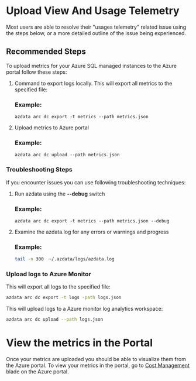 <properties
  pagetitle="Upload View And Usage Telemetry"
  service="microsoft.azuredata"
  resource="sqlmanagedinstances"
  ms.author="jopilov"
  selfhelptype="Generic"
  supporttopicids="32747943"
  productpesids="17125"
  cloudenvironments="public, fairfax, mooncake, blackforest, ussec, usnat"
  articleid="044f2ad9-1e1d-4bb8-af52-4f3b6aa3d244"
  ownershipid="AzureData_Managed_Instance_Azure_Arc" />
# Upload View And Usage Telemetry

Most users are able to resolve their "usages telemetry" related issue using the steps below, or a more detailed outline of the issue being experienced.

## **Recommended Steps**

To upload metrics for your Azure SQL managed instances to the Azure portal  follow these steps:
1. Command to export logs locally. This will export all metrics to the specified file:

   ### Example:
   ```
   azdata arc dc export -t metrics --path metrics.json
   ```

1. Upload metrics to Azure portal

   ### Example:
   ```
   azdata arc dc upload --path metrics.json
   ```
### Troubleshooting Steps

If you encounter issues you can use following troubleshooting techniques:

1. Run azdata using the **--debug** switch
   ### Example: 
   ```
   azdata arc dc export -t metrics --path metrics.json --debug
   ```

1. Examine the azdata.log for any errors or warnings and progress
   ### Example: 
   ```bash
   tail -n 300  ~/.azdata/logs/azdata.log
   ```

### Upload logs to Azure Monitor

This will export all logs to the specified file:

   ```bash
   azdata arc dc export -t logs -path logs.json
   ```
   This will upload logs to a Azure monitor log analytics workspace:

   ```bash
   azdata arc dc upload --path logs.json
   ```


# View the metrics in the Portal

Once your metrics are uploaded you should be able to visualize them from the Azure portal. To view your metrics in the portal, go to [Cost Management](https://ms.portal.azure.com/#blade/Microsoft_Azure_GTM/ModernBillingMenuBlade/Overview) blade on the Azure portal. 

